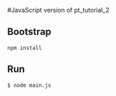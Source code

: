 #JavaScript version of pt_tutorial_2

## Bootstrap

```
npm install
```

## Run

```
$ node main.js
```

